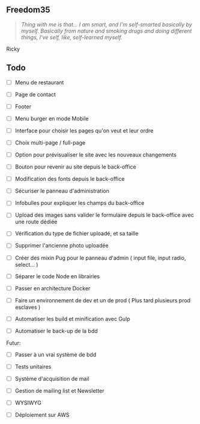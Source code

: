 ## Freedom35

> *Thing with me is that... I am smart, and I'm self-smarted basically by myself.*
> *Basically from nature and smoking drugs and doing different things, I've self, like, self-learned myself.*

Ricky

## Todo

- [ ] Menu de restaurant
- [ ] Page de contact
- [ ] Footer
- [ ] Menu burger en mode Mobile

- [ ] Interface pour choisir les pages qu'on veut et leur ordre
- [ ] Choix multi-page / full-page
- [ ] Option pour prévisualiser le site avec les nouveaux changements
- [ ] Bouton pour revenir au site depuis le back-office
- [ ] Modification des fonts depuis le back-office
- [ ] Sécuriser le panneau d'administration
- [ ] Infobulles pour expliquer les champs du back-office
- [ ] Upload des images sans valider le formulaire depuis le back-office avec une route dédiée
- [ ] Vérification du type de fichier uploadé, et sa taille
- [ ] Supprimer l'ancienne photo uploadée
- [ ] Créer des mixin Pug pour le panneau d'admin ( input file, input radio, select... )
- [ ] Séparer le code Node en librairies
- [ ] Passer en architecture Docker
- [ ] Faire un environnement de dev et un de prod ( Plus tard plusieurs prod esclaves )
- [ ] Automatiser les build et minification avec Gulp
- [ ] Automatiser le back-up de la bdd

Futur:
- [ ] Passer à un vrai système de bdd

- [ ] Tests unitaires

- [ ] Système d'acquisition de mail

- [ ] Gestion de mailing list et Newsletter

- [ ] WYSIWYG

- [ ] Déploiement sur AWS
